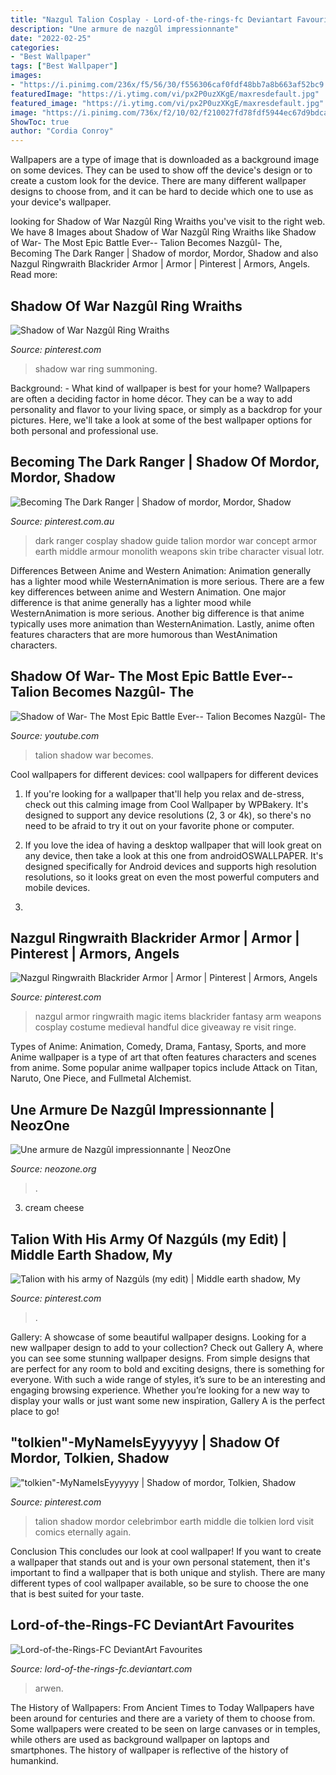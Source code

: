 ```yaml
---
title: "Nazgul Talion Cosplay - Lord-of-the-rings-fc Deviantart Favourites"
description: "Une armure de nazgûl impressionnante"
date: "2022-02-25"
categories:
- "Best Wallpaper"
tags: ["Best Wallpaper"]
images:
- "https://i.pinimg.com/236x/f5/56/30/f556306caf0fdf48bb7a8b663af52bc9.jpg"
featuredImage: "https://i.ytimg.com/vi/px2P0uzXKgE/maxresdefault.jpg"
featured_image: "https://i.ytimg.com/vi/px2P0uzXKgE/maxresdefault.jpg"
image: "https://i.pinimg.com/736x/f2/10/02/f210027fd78fdf5944ec67d9bdcaa7e1.jpg"
ShowToc: true
author: "Cordia Conroy"
---
```



Wallpapers are a type of image that is downloaded as a background image on some devices. They can be used to show off the device's design or to create a custom look for the device. There are many different wallpaper designs to choose from, and it can be hard to decide which one to use as your device's wallpaper.

	

		
looking for Shadow of War Nazgûl Ring Wraiths you've visit to the right web. We have 8 Images about Shadow of War Nazgûl Ring Wraiths like Shadow of War- The Most Epic Battle Ever-- Talion Becomes Nazgûl- The, Becoming The Dark Ranger | Shadow of mordor, Mordor, Shadow and also Nazgul Ringwraith Blackrider Armor | Armor | Pinterest | Armors, Angels. Read more:
		
    
## Shadow Of War Nazgûl Ring Wraiths

<img loading=lazy src="https://i.pinimg.com/736x/f2/10/02/f210027fd78fdf5944ec67d9bdcaa7e1.jpg" onerror="this.onerror=null;this.src='https://tse3.mm.bing.net/th?id=OIP.jMJez3r67PppfhLEMoQ3jAHaEK&amp;pid=15.1';" alt="Shadow of War Nazgûl Ring Wraiths">

_Source: pinterest.com_

>shadow war ring summoning. 

	

Background: - What kind of wallpaper is best for your home?
Wallpapers are often a deciding factor in home décor. They can be a way to add personality and flavor to your living space, or simply as a backdrop for your pictures. Here, we'll take a look at some of the best wallpaper options for both personal and professional use.

    
## Becoming The Dark Ranger | Shadow Of Mordor, Mordor, Shadow

<img loading=lazy src="https://i.pinimg.com/originals/f0/e7/73/f0e77318c890a08318413a139d198cac.jpg" onerror="this.onerror=null;this.src='https://tse2.mm.bing.net/th?id=OIP.0yRnCnyHOtIwSqm3Xt5J8gHaMH&amp;pid=15.1';" alt="Becoming The Dark Ranger | Shadow of mordor, Mordor, Shadow">

_Source: pinterest.com.au_

>dark ranger cosplay shadow guide talion mordor war concept armor earth middle armour monolith weapons skin tribe character visual lotr. 

	

Differences Between Anime and Western Animation: Animation generally has a lighter mood while WesternAnimation is more serious.
There are a few key differences between anime and Western Animation. One major difference is that anime generally has a lighter mood while WesternAnimation is more serious. Another big difference is that anime typically uses more animation than WesternAnimation. Lastly, anime often features characters that are more humorous than WestAnimation characters.

    
## Shadow Of War- The Most Epic Battle Ever-- Talion Becomes Nazgûl- The

<img loading=lazy src="https://i.ytimg.com/vi/px2P0uzXKgE/maxresdefault.jpg" onerror="this.onerror=null;this.src='https://tse3.mm.bing.net/th?id=OIP.LuXRQA5__gmWUm3qyGpk4gHaEK&amp;pid=15.1';" alt="Shadow of War- The Most Epic Battle Ever-- Talion Becomes Nazgûl- The">

_Source: youtube.com_

>talion shadow war becomes. 

	

Cool wallpapers for different devices:
cool wallpapers for different devices 

1. If you're looking for a wallpaper that'll help you relax and de-stress, check out this calming image from Cool Wallpaper by WPBakery. It's designed to support any device resolutions (2, 3 or 4k), so there's no need to be afraid to try it out on your favorite phone or computer.

2. If you love the idea of having a desktop wallpaper that will look great on any device, then take a look at this one from androidOSWALLPAPER. It's designed specifically for Android devices and supports high resolution resolutions, so it looks great on even the most powerful computers and mobile devices.

3.

    
## Nazgul Ringwraith Blackrider Armor | Armor | Pinterest | Armors, Angels

<img loading=lazy src="https://s-media-cache-ak0.pinimg.com/originals/60/50/76/605076595b84a678dbad4ca0c934d951.jpg" onerror="this.onerror=null;this.src='https://tse2.mm.bing.net/th?id=OIP.2LWFQk1r2G2ij6aadoB6ygHaFk&amp;pid=15.1';" alt="Nazgul Ringwraith Blackrider Armor | Armor | Pinterest | Armors, Angels">

_Source: pinterest.com_

>nazgul armor ringwraith magic items blackrider fantasy arm weapons cosplay costume medieval handful dice giveaway re visit ringe. 

	

Types of Anime: Animation, Comedy, Drama, Fantasy, Sports, and more
Anime wallpaper is a type of art that often features characters and scenes from anime. Some popular anime wallpaper topics include Attack on Titan, Naruto, One Piece, and Fullmetal Alchemist.

    
## Une Armure De Nazgûl Impressionnante | NeozOne

<img loading=lazy src="https://www.neozone.org/blog/wp-content/uploads/2011/12/Nazgul-armure-15-360x240.jpg" onerror="this.onerror=null;this.src='https://tse1.mm.bing.net/th?id=OIP.KihAz_rfUUXCtciChsSOVgAAAA&amp;pid=15.1';" alt="Une armure de Nazgûl impressionnante | NeozOne">

_Source: neozone.org_

>. 

	

3. cream cheese 

    
## Talion With His Army Of Nazgúls (my Edit) | Middle Earth Shadow, My

<img loading=lazy src="https://i.pinimg.com/236x/f5/56/30/f556306caf0fdf48bb7a8b663af52bc9.jpg" onerror="this.onerror=null;this.src='https://tse1.mm.bing.net/th?id=OIP.10pKd-60773AcEoHEa1szAAAAA&amp;pid=15.1';" alt="Talion with his army of Nazgúls (my edit) | Middle earth shadow, My">

_Source: pinterest.com_

>. 

	

Gallery: A showcase of some beautiful wallpaper designs.
Looking for a new wallpaper design to add to your collection? Check out Gallery A, where you can see some stunning wallpaper designs. From simple designs that are perfect for any room to bold and exciting designs, there is something for everyone. With such a wide range of styles, it’s sure to be an interesting and engaging browsing experience. Whether you’re looking for a new way to display your walls or just want some new inspiration, Gallery A is the perfect place to go!





	
	
    
## &quot;tolkien&quot;-MyNameIsEyyyyyy | Shadow Of Mordor, Tolkien, Shadow

<img loading=lazy src="https://i.pinimg.com/originals/60/5f/ff/605fff0e6bb311a44bd5900ad8e892f8.jpg" onerror="this.onerror=null;this.src='https://tse1.mm.bing.net/th?id=OIP.5vgdDmgyIygJody_WnttVgHaK9&amp;pid=15.1';" alt="&quot;tolkien&quot;-MyNameIsEyyyyyy | Shadow of mordor, Tolkien, Shadow">

_Source: pinterest.com_

>talion shadow mordor celebrimbor earth middle die tolkien lord visit comics eternally again. 

	

Conclusion
This concludes our look at cool wallpaper! If you want to create a wallpaper that stands out and is your own personal statement, then it's important to find a wallpaper that is both unique and stylish. There are many different types of cool wallpaper available, so be sure to choose the one that is best suited for your taste.

    
## Lord-of-the-Rings-FC DeviantArt Favourites

<img loading=lazy src="https://t01.deviantart.net/9dNT4rTo8ke2LERI0oqn5BTAfdM=/fit-in/700x350/filters:fixed_height(100,100):origin()/pre14/1c02/th/pre/i/2014/158/0/a/arwen_by_fanwen-d7lffwr.jpg" onerror="this.onerror=null;this.src='https://tse2.mm.bing.net/th?id=OIP.UV3wARRGn6SKlAZ0cVdlkAAAAA&amp;pid=15.1';" alt="Lord-of-the-Rings-FC DeviantArt Favourites">

_Source: lord-of-the-rings-fc.deviantart.com_

>arwen. 

	

The History of Wallpapers: From Ancient Times to Today
Wallpapers have been around for centuries and there are a variety of them to choose from. Some wallpapers were created to be seen on large canvases or in temples, while others are used as background wallpaper on laptops and smartphones. The history of wallpaper is reflective of the history of humankind.

